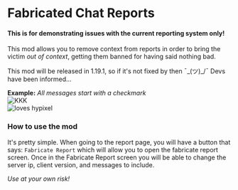 # Fabricated Chat Reports
#### This is for demonstrating issues with the current reporting system only!

This mod allows you to remove context from reports in order to bring the victim *out of context*, getting them banned for having said nothing bad.  

This mod will be released in 1.19.1, so if it's not fixed by then ¯\_(ツ)_/¯
Devs have been informed...

**Example:** *All messages start with a checkmark*  
![KKK](https://github.com/fxmorin/FabricatedChatReports/blob/master/images/kkk.png)  
![loves hypixel](https://github.com/fxmorin/FabricatedChatReports/blob/master/images/lovesHypixel.png)  

### How to use the mod
It's pretty simple. When going to the report page, you will have a button that says: `Fabricate Report` which will allow you to open the fabricate report screen.
Once in the Fabricate Report screen you will be able to change the server ip, client version, and messages to include.

*Use at your own risk!*  